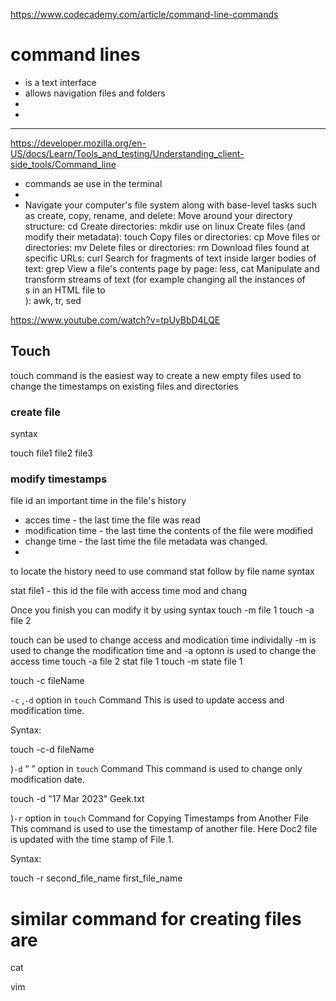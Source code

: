 https://www.codecademy.com/article/command-line-commands

# command lines 

- is a text interface
- allows navigation files and folders
- 
- 


-----

https://developer.mozilla.org/en-US/docs/Learn/Tools_and_testing/Understanding_client-side_tools/Command_line


- commands ae use in the terminal
- 
- Navigate your computer's file system along with base-level tasks such as create, copy, rename, and delete:
Move around your directory structure: cd
Create directories: mkdir use on linux
Create files (and modify their metadata): touch
Copy files or directories: cp
Move files or directories: mv
Delete files or directories: rm
Download files found at specific URLs: curl
Search for fragments of text inside larger bodies of text: grep
View a file's contents page by page: less, cat
Manipulate and transform streams of text (for example changing all the instances of <div>s in an HTML file to <article>): awk, tr, sed


https://www.youtube.com/watch?v=tpUyBbD4LQE

## Touch

touch command is the easiest way to create a new empty files
used to change the timestamps on existing files and directories
### create file
syntax 

touch file1 file2 file3

### modify timestamps

file id an important time in the file's history

* acces time - the last time the file was read
* modification time - the last time the contents of the file were modified
* change time - the last time the file metadata was changed.
* 
to locate the history need to use command stat follow by file name
syntax

stat file1 - this id the file with access time mod and chang

Once you finish you can modify it by using 
syntax
touch -m file 1
touch -a file 2

touch can be used to change access and modication time individally
-m is used to change the modification time and -a optonn is used to change the access time
touch -a file 2
stat file 1
touch -m 
state file 1

touch -c fileName

`-c` ,`-d` option in `touch` Command
This is used to update access and modification time.

Syntax:

touch -c-d fileName


)`-d` ” ” option in `touch` Command
This command is used to change only modification date.

touch -d "17 Mar 2023" Geek.txt

)`-r` option in `touch` Command for Copying Timestamps from Another File
This command is used to use the timestamp of another file. Here Doc2 file is updated with the time stamp of File 1.

Syntax:

touch -r second_file_name first_file_name


# similar command for creating files are 

cat
>
vim
